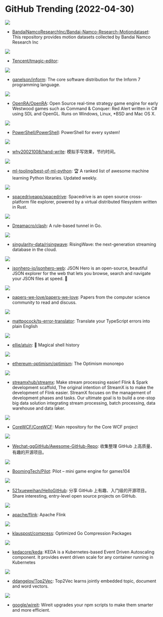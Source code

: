 # GitHub Trending (2022-04-30)

![](https://img.shields.io/badge/Python-New%20186-green?style=flat-square&logo=appveyor)
- [BandaiNamcoResearchInc/Bandai-Namco-Research-Motiondataset](https://github.com/BandaiNamcoResearchInc/Bandai-Namco-Research-Motiondataset): This repository provides motion datasets collected by Bandai Namco Research Inc

![](https://img.shields.io/badge/TypeScript-New%2015-green?style=flat-square&logo=appveyor)
- [Tencent/tmagic-editor](https://github.com/Tencent/tmagic-editor): 

![](https://img.shields.io/badge/C-New%20158-green?style=flat-square&logo=appveyor)
- [ganelson/inform](https://github.com/ganelson/inform): The core software distribution for the Inform 7 programming language.

![](https://img.shields.io/badge/C%23-New%2062-green?style=flat-square&logo=appveyor)
- [OpenRA/OpenRA](https://github.com/OpenRA/OpenRA): Open Source real-time strategy game engine for early Westwood games such as Command & Conquer: Red Alert written in C# using SDL and OpenGL. Runs on Windows, Linux, *BSD and Mac OS X.

![](https://img.shields.io/badge/C%23-New%20155-green?style=flat-square&logo=appveyor)
- [PowerShell/PowerShell](https://github.com/PowerShell/PowerShell): PowerShell for every system!

![](https://img.shields.io/badge/Python-New%2083-green?style=flat-square&logo=appveyor)
- [why20021008/hand-write](https://github.com/why20021008/hand-write): 模拟手写效果，节约时间。

![](https://img.shields.io/badge/Python-New%20539-green?style=flat-square&logo=appveyor)
- [ml-tooling/best-of-ml-python](https://github.com/ml-tooling/best-of-ml-python): 🏆 A ranked list of awesome machine learning Python libraries. Updated weekly.

![](https://img.shields.io/badge/TypeScript-New%201-green?style=flat-square&logo=appveyor)
- [spacedriveapp/spacedrive](https://github.com/spacedriveapp/spacedrive): Spacedrive is an open source cross-platform file explorer, powered by a virtual distributed filesystem written in Rust.

![](https://img.shields.io/badge/Go-New%2030-green?style=flat-square&logo=appveyor)
- [Dreamacro/clash](https://github.com/Dreamacro/clash): A rule-based tunnel in Go.

![](https://img.shields.io/badge/Rust-New%2067-green?style=flat-square&logo=appveyor)
- [singularity-data/risingwave](https://github.com/singularity-data/risingwave): RisingWave: the next-generation streaming database in the cloud.

![](https://img.shields.io/badge/TypeScript-New%20421-green?style=flat-square&logo=appveyor)
- [jsonhero-io/jsonhero-web](https://github.com/jsonhero-io/jsonhero-web): JSON Hero is an open-source, beautiful JSON explorer for the web that lets you browse, search and navigate your JSON files at speed. 🚀

![](https://img.shields.io/badge/Shell-New%2075-green?style=flat-square&logo=appveyor)
- [papers-we-love/papers-we-love](https://github.com/papers-we-love/papers-we-love): Papers from the computer science community to read and discuss.

![](https://img.shields.io/badge/TypeScript-New%2089-green?style=flat-square&logo=appveyor)
- [mattpocock/ts-error-translator](https://github.com/mattpocock/ts-error-translator): Translate your TypeScript errors into plain English

![](https://img.shields.io/badge/Rust-New%20154-green?style=flat-square&logo=appveyor)
- [ellie/atuin](https://github.com/ellie/atuin): 🐢 Magical shell history

![](https://img.shields.io/badge/Go-New%208-green?style=flat-square&logo=appveyor)
- [ethereum-optimism/optimism](https://github.com/ethereum-optimism/optimism): The Optimism monorepo

![](https://img.shields.io/badge/Scala-New%2019-green?style=flat-square&logo=appveyor)
- [streamxhub/streamx](https://github.com/streamxhub/streamx): Make stream processing easier! Flink & Spark development scaffold, The original intention of StreamX is to make the development of Flink easier. StreamX focuses on the management of development phases and tasks. Our ultimate goal is to build a one-stop big data solution integrating stream processing, batch processing, data warehouse and data laker.

![](https://img.shields.io/badge/C%23-New%2028-green?style=flat-square&logo=appveyor)
- [CoreWCF/CoreWCF](https://github.com/CoreWCF/CoreWCF): Main repository for the Core WCF project

![](https://img.shields.io/badge/none-New%209-green?style=flat-square&logo=appveyor)
- [Wechat-ggGitHub/Awesome-GitHub-Repo](https://github.com/Wechat-ggGitHub/Awesome-GitHub-Repo): 收集整理 GitHub 上高质量、有趣的开源项目。

![](https://img.shields.io/badge/C%2B%2B-New%2013-green?style=flat-square&logo=appveyor)
- [BoomingTech/Pilot](https://github.com/BoomingTech/Pilot): Pilot – mini game engine for games104

![](https://img.shields.io/badge/Python-New%2027-green?style=flat-square&logo=appveyor)
- [521xueweihan/HelloGitHub](https://github.com/521xueweihan/HelloGitHub): 分享 GitHub 上有趣、入门级的开源项目。Share interesting, entry-level open source projects on GitHub.

![](https://img.shields.io/badge/Java-New%2064-green?style=flat-square&logo=appveyor)
- [apache/flink](https://github.com/apache/flink): Apache Flink

![](https://img.shields.io/badge/Go-New%204-green?style=flat-square&logo=appveyor)
- [klauspost/compress](https://github.com/klauspost/compress): Optimized Go Compression Packages

![](https://img.shields.io/badge/Go-New%2067-green?style=flat-square&logo=appveyor)
- [kedacore/keda](https://github.com/kedacore/keda): KEDA is a Kubernetes-based Event Driven Autoscaling component. It provides event driven scale for any container running in Kubernetes

![](https://img.shields.io/badge/Python-New%2022-green?style=flat-square&logo=appveyor)
- [ddangelov/Top2Vec](https://github.com/ddangelov/Top2Vec): Top2Vec learns jointly embedded topic, document and word vectors.

![](https://img.shields.io/badge/TypeScript-New%20294-green?style=flat-square&logo=appveyor)
- [google/wireit](https://github.com/google/wireit): Wireit upgrades your npm scripts to make them smarter and more efficient.

